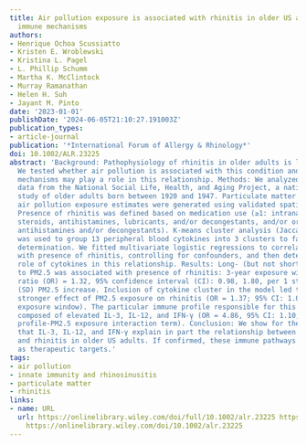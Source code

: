 ```yaml
---
title: Air pollution exposure is associated with rhinitis in older US adults via specific
  immune mechanisms
authors:
- Henrique Ochoa Scussiatto
- Kristen E. Wroblewski
- Kristina L. Pagel
- L. Phillip Schumm
- Martha K. McClintock
- Murray Ramanathan
- Helen H. Suh
- Jayant M. Pinto
date: '2023-01-01'
publishDate: '2024-06-05T21:10:27.191003Z'
publication_types:
- article-journal
publication: '*International Forum of Allergy & Rhinology*'
doi: 10.1002/ALR.23225
abstract: 'Background: Pathophysiology of rhinitis in older adults is largely unknown.
  We tested whether air pollution is associated with this condition and how immune
  mechanisms may play a role in this relationship. Methods: We analyzed cross-sectional
  data from the National Social Life, Health, and Aging Project, a nationally representative
  study of older adults born between 1920 and 1947. Particulate matter ≤2.5 μm (PM2.5)
  air pollution exposure estimates were generated using validated spatiotemporal models.
  Presence of rhinitis was defined based on medication use (≥1: intranasal medications:
  steroids, antihistamines, lubricants, and/or decongestants, and/or oral medications:
  antihistamines and/or decongestants). K-means cluster analysis (Jaccard method)
  was used to group 13 peripheral blood cytokines into 3 clusters to facilitate functional
  determination. We fitted multivariate logistic regressions to correlate PM2.5 exposure
  with presence of rhinitis, controlling for confounders, and then determined the
  role of cytokines in this relationship. Results: Long- (but not short-) term exposure
  to PM2.5 was associated with presence of rhinitis: 3-year exposure window, odds
  ratio (OR) = 1.32, 95% confidence interval (CI): 0.98, 1.80, per 1 standard deviation
  (SD) PM2.5 increase. Inclusion of cytokine cluster in the model led to a modestly
  stronger effect of PM2.5 exposure on rhinitis (OR = 1.37; 95% CI: 1.00, 1.87; 3-year
  exposure window). The particular immune profile responsible for this result was
  composed of elevated IL-3, IL-12, and IFN-γ (OR = 4.86, 95% CI: 1.10, 21.58, immune
  profile-PM2.5 exposure interaction term). Conclusion: We show for the first time
  that IL-3, IL-12, and IFN-γ explain in part the relationship between PM2.5 exposure
  and rhinitis in older US adults. If confirmed, these immune pathways may be used
  as therapeutic targets.'
tags:
- air pollution
- innate immunity and rhinosinusitis
- particulate matter
- rhinitis
links:
- name: URL
  url: https://onlinelibrary.wiley.com/doi/full/10.1002/alr.23225 https://onlinelibrary.wiley.com/doi/abs/10.1002/alr.23225
    https://onlinelibrary.wiley.com/doi/10.1002/alr.23225
---
```

